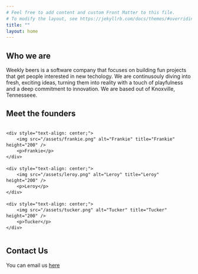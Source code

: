 ```yaml
---
# Feel free to add content and custom Front Matter to this file.
# To modify the layout, see https://jekyllrb.com/docs/themes/#overriding-theme-defaults
title: ""
layout: home
---
```


## Who we are

Weekly beers is a software company that focuses on building fun projects that get people interested in new techology. We are continusouly diving into fresh, exciting ideas, turning them into reality with a touch of playfulness and a deep commitment to innovation. We are based out of Knoxville, Tennesseee.

## Meet the founders

<div style="display: flex; justify-content: space-around; align-items: center;">
    
    <div style="text-align: center;">
        <img src="/assets/frankie.png" alt="Frankie" title="Frankie" height="200" />
        <p>Frankie</p>
    </div>

    <div style="text-align: center;">
        <img src="/assets/leroy.png" alt="Leroy" title="Leroy" height="200" />
        <p>Leroy</p>
    </div>

    <div style="text-align: center;">
        <img src="/assets/tucker.png" alt="Tucker" title="Tucker" height="200" />
        <p>Tucker</p>
    </div>

</div>

## Contact Us

You can email us <a href="mailto:business@weeklybeers.org">here</a>
